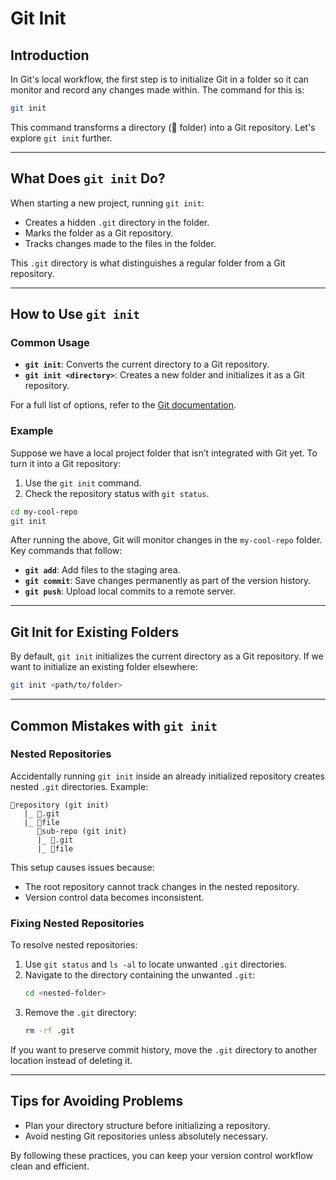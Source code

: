 # Git Init

## Introduction
In Git's local workflow, the first step is to initialize Git in a folder so it can monitor and record any changes made within. The command for this is:

```bash
git init
```

This command transforms a directory (📁 folder) into a Git repository. Let's explore `git init` further.

---

## What Does `git init` Do?
When starting a new project, running `git init`:
- Creates a hidden `.git` directory in the folder.
- Marks the folder as a Git repository.
- Tracks changes made to the files in the folder.

This `.git` directory is what distinguishes a regular folder from a Git repository.

---

## How to Use `git init`

### Common Usage
- **`git init`**: Converts the current directory to a Git repository.
- **`git init <directory>`**: Creates a new folder and initializes it as a Git repository.

For a full list of options, refer to the [Git documentation](https://git-scm.com/docs/git-init).

### Example
Suppose we have a local project folder that isn’t integrated with Git yet. To turn it into a Git repository:
1. Use the `git init` command.
2. Check the repository status with `git status`.

```bash
cd my-cool-repo
git init
```

After running the above, Git will monitor changes in the `my-cool-repo` folder. Key commands that follow:
- **`git add`**: Add files to the staging area.
- **`git commit`**: Save changes permanently as part of the version history.
- **`git push`**: Upload local commits to a remote server.

---

## Git Init for Existing Folders
By default, `git init` initializes the current directory as a Git repository. If we want to initialize an existing folder elsewhere:
```bash
git init <path/to/folder>
```

---

## Common Mistakes with `git init`

### Nested Repositories
Accidentally running `git init` inside an already initialized repository creates nested `.git` directories. Example:

```plaintext
📁repository (git init)
   |_ 📁.git
   |_ 📄file
      📁sub-repo (git init)
      |_ 📁.git
      |_ 📄file
```

This setup causes issues because:
- The root repository cannot track changes in the nested repository.
- Version control data becomes inconsistent.

### Fixing Nested Repositories
To resolve nested repositories:
1. Use `git status` and `ls -al` to locate unwanted `.git` directories.
2. Navigate to the directory containing the unwanted `.git`:
   ```bash
   cd <nested-folder>
   ```
3. Remove the `.git` directory:
   ```bash
   rm -rf .git
   ```

If you want to preserve commit history, move the `.git` directory to another location instead of deleting it.

---

## Tips for Avoiding Problems
- Plan your directory structure before initializing a repository.
- Avoid nesting Git repositories unless absolutely necessary.

By following these practices, you can keep your version control workflow clean and efficient.
